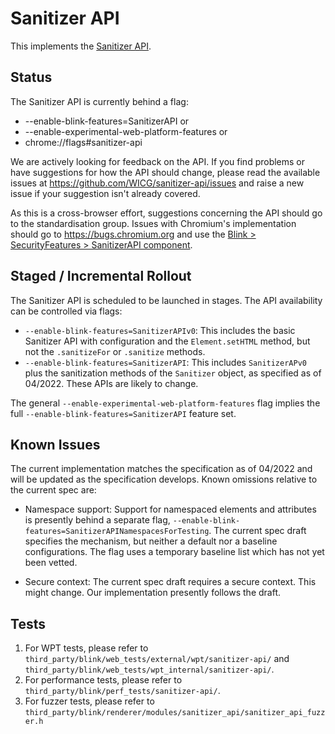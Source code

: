 # Sanitizer API

This implements the [Sanitizer API](https://wicg.github.io/sanitizer-api/).

## Status

The Sanitizer API is currently behind a flag:
* --enable-blink-features=SanitizerAPI or
* --enable-experimental-web-platform-features or
* chrome://flags#sanitizer-api

We are actively looking for feedback on the API. If you find problems or have
suggestions for how the API should change, please read the available issues
at https://github.com/WICG/sanitizer-api/issues and raise a new issue if your
suggestion isn't already covered.

As this is a cross-browser effort, suggestions concerning the API should go
to the standardisation group. Issues with Chromium's implementation should
go to https://bugs.chromium.org and use the
[Blink > SecurityFeatures > SanitizerAPI component](https://bugs.chromium.org/p/chromium/issues/list?q=component%3ABlink%3ESecurityFeature%3ESanitizerAPI).

## Staged / Incremental Rollout

The Sanitizer API is scheduled to be launched in stages. The API availability
can be controlled via flags:

* `--enable-blink-features=SanitizerAPIv0`: This includes the basic Sanitizer
  API with configuration and the `Element.setHTML` method, but not the
  `.sanitizeFor` or `.sanitize` methods.
* `--enable-blink-features=SanitizerAPI`: This includes `SanitizerAPv0`
  plus the sanitization methods of the `Sanitizer` object, as specified
  as of 04/2022. These APIs are likely to change.

The general `--enable-experimental-web-platform-features` flag implies the full
`--enable-blink-features=SanitizerAPI` feature set.

## Known Issues

The current implementation matches the specification as of 04/2022 and will be
updated as the specification develops. Known omissions relative to the
current spec are:

* Namespace support: Support for namespaced elements and attributes is
  presently behind a separate flag,
  `--enable-blink-features=SanitizerAPINamespacesForTesting`. The current
  spec draft specifies the mechanism, but neither a default nor a baseline
  configurations. The flag uses a temporary baseline list which has not yet
  been vetted.

* Secure context: The current spec draft requires a secure context. This
  might change. Our implementation presently follows the draft.


## Tests

1. For WPT tests, please refer to
`third_party/blink/web_tests/external/wpt/sanitizer-api/` and
`third_party/blink/web_tests/wpt_internal/sanitizer-api/`.
2. For performance tests, please refer to
`third_party/blink/perf_tests/sanitizer-api/`.
3. For fuzzer tests, please refer to
`third_party/blink/renderer/modules/sanitizer_api/sanitizer_api_fuzzer.h`
